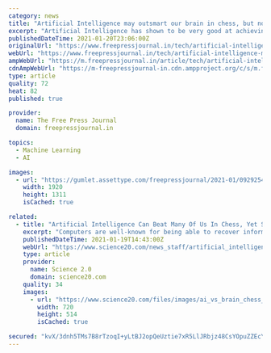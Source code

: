 ```yaml
---
category: news
title: "Artificial Intelligence may outsmart our brain in chess, but not in memory"
excerpt: "Artificial Intelligence has shown to be very good at achieving exceptional goals in several fields. Oslo (Norway): A new research has shown that the brain strategy for storing memories is more efficient than that of Artificial intelligence (AI)."
publishedDateTime: 2021-01-20T23:06:00Z
originalUrl: "https://www.freepressjournal.in/tech/artificial-intelligence-may-outsmart-our-brain-in-chess-but-not-in-memory"
webUrl: "https://www.freepressjournal.in/tech/artificial-intelligence-may-outsmart-our-brain-in-chess-but-not-in-memory"
ampWebUrl: "https://m.freepressjournal.in/article/tech/artificial-intelligence-may-outsmart-our-brain-in-chess-but-not-in-memory/242b9a6a-6093-45ac-a09b-968757a53489"
cdnAmpWebUrl: "https://m-freepressjournal-in.cdn.ampproject.org/c/s/m.freepressjournal.in/article/tech/artificial-intelligence-may-outsmart-our-brain-in-chess-but-not-in-memory/242b9a6a-6093-45ac-a09b-968757a53489"
type: article
quality: 72
heat: 82
published: true

provider:
  name: The Free Press Journal
  domain: freepressjournal.in

topics:
  - Machine Learning
  - AI

images:
  - url: "https://gumlet.assettype.com/freepressjournal/2021-01/09292545-ba55-4833-ad45-78c3e2364357/etc_3rd_lead_jan_20.jfif"
    width: 1920
    height: 1311
    isCached: true

related:
  - title: "Artificial Intelligence Can Beat Many Of Us In Chess, Yet Strangely Not In Memory"
    excerpt: "Computers are well-known for being able to recover information quickly - a Google search will often give you the result you wanted as you type, even if you make spelling errors - but are not known for creativity."
    publishedDateTime: 2021-01-19T14:43:00Z
    webUrl: "https://www.science20.com/news_staff/artificial_intelligence_can_beat_many_of_us_in_chess_yet_strangely_not_in_memory-252750"
    type: article
    provider:
      name: Science 2.0
      domain: science20.com
    quality: 34
    images:
      - url: "https://www.science20.com/files/images/ai_vs_brain_chess_and_memory.jpg"
        width: 720
        height: 514
        isCached: true

secured: "kvX/3dnh5TMs7B8rTzoqI+yLtBJ2opQeUztie7xR5LlJRbjz48CsYOpuZZEcYGPLH5s3mrYSLaKJDW4asXSeebhhdCuWtSErUSYj01PAOVxUZUrY69JpJub9uz8bFTPNIYTqjb19L/4gvLbma6YmJAF1scg3P6/kqzogqC5J0ijPzXRtAWuR9buDdZKveWsewMbxhBWBYUW49Tv7bcaoC0H4AFo3jw4IuCA1/aKK9Ga2scxPC7dWoyiuE58lfAFtZXuvl27gRs9+Np3xIW9sqkHZFz9i2LGw3rUHcYIrlfvpECiqG/dChFRLj5z5AF12rFbxOVX3l03aNZ0zBVeBJh3nVXMPJK9+gwUAoEwBlgE=;KnM1Jc0Iwo+zYoz0AktQsA=="
---
```


